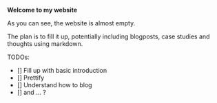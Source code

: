 **Welcome to my website**

As you can see, the website is almost empty.

The plan is to fill it up, potentially including blogposts, case studies and thoughts using markdown.

TODOs:

- [] Fill up with basic introduction
- [] Prettify
- [] Understand how to blog 
- [] and ... ?
